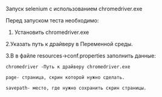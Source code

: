 Запуск selenium с использованием chromedriver.exe

Перед запуском теста необходимо:


 1. Установить chromedriver.exe

 2.Указать путь к драйверу в Переменной среды.

 3.В в файле resources->conf.properties заполнить данные:

    chromedriver -Путь к драйверу chromedriver.exe

    page- страница, скрин которой нужно сделать.

    savepath- место, где нужно сохранить скрин страницы.
